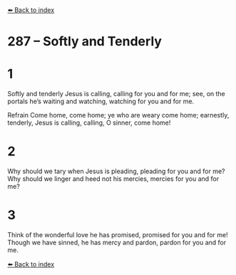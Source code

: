 [⬅️ Back to index](../README.md)

# 287 – Softly and Tenderly


# 1
Softly and tenderly Jesus is calling,
calling for you and for me;
see, on the portals he’s waiting and watching,
watching for you and for me.

Refrain
Come home, come home;
ye who are weary come home;
earnestly, tenderly, Jesus is calling,
calling, O sinner, come home!

# 2
Why should we tary when Jesus is pleading,
pleading for you and for me?
Why should we linger and heed not his mercies,
mercies for you and for me?

# 3
Think of the wonderful love he has promised,
promised for you and for me!
Though we have sinned, he has mercy and pardon,
pardon for you and for me.

[⬅️ Back to index](../README.md)
